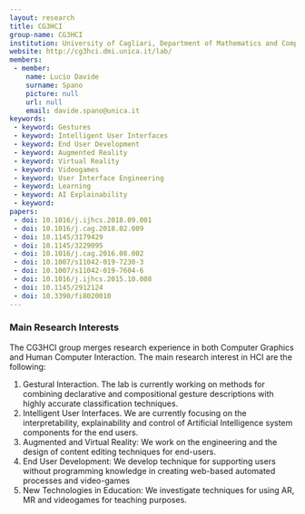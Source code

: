 ```yaml
---
layout: research
title: CG3HCI
group-name: CG3HCI
institution: University of Cagliari, Department of Mathematics and Computer Science
website: http://cg3hci.dmi.unica.it/lab/
members: 
 - member: 
    name: Lucio Davide
    surname: Spano
    picture: null
    url: null
    email: davide.spano@unica.it
keywords: 
 - keyword: Gestures
 - keyword: Intelligent User Interfaces
 - keyword: End User Development
 - keyword: Augmented Reality
 - keyword: Virtual Reality
 - keyword: Videogames
 - keyword: User Interface Engineering
 - keyword: Learning
 - keyword: AI Explainability
 - keyword: 
papers: 
 - doi: 10.1016/j.ijhcs.2018.09.001
 - doi: 10.1016/j.cag.2018.02.009
 - doi: 10.1145/3179429
 - doi: 10.1145/3229095
 - doi: 10.1016/j.cag.2016.08.002
 - doi: 10.1007/s11042-019-7230-3
 - doi: 10.1007/s11042-019-7604-6
 - doi: 10.1016/j.ijhcs.2015.10.008
 - doi: 10.1145/2912124
 - doi: 10.3390/fi8020010
---
```



### Main Research Interests
The CG3HCI group merges research experience in both Computer Graphics and Human Computer Interaction. The main research interest in HCI are the following:
1) Gestural Interaction. The lab is currently working on methods for combining declarative and compositional gesture descriptions with highly accurate classification techniques.
2) Intelligent User Interfaces. We are currently focusing on the interpretability, explainability and control of Artificial Intelligence system components for the end users. 
3) Augmented and Virtual Reality: We work on the engineering and the design of content editing techniques for end-users.
4) End User Development: We develop technique for supporting users without programming knowledge in creating web-based automated processes and video-games
5) New Technologies in Education: We investigate techniques for using AR, MR and videogames for teaching purposes.